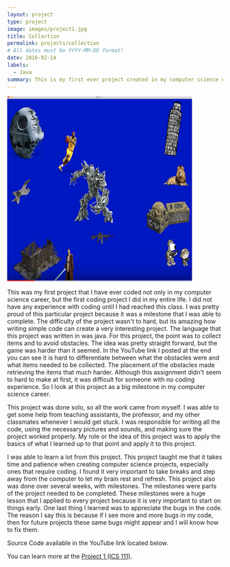 ```yaml
---
layout: project
type: project
image: images/project1.jpg
title: Collection 
permalink: projects/collection
# All dates must be YYYY-MM-DD format!
date: 2016-02-14
labels:
  - Java 
summary: This is my first ever project created in my computer science career, I hope you all enjoy! 
---
```


<img class="ui medium right floated image" src="/images/project1.1.png">

This was my first project that I have ever coded not only in my computer science career, but the first coding project I did in my entire life. I did not have any experience with coding until I had reached this class. I was pretty proud of this particular project because it was a milestone that I was able to complete. The difficulty of the project wasn't to hard, but its amazing how writing simple code can create a very interesting project. The language that this project was written in was java. For this project, the point was to collect items and to avoid obstacles. The idea was pretty straight forward, but the game was harder than it seemed. In the YouTube link I posted at the end you can see it is hard to differentiate between what the obstacles were and what items needed to be collected. The placement of the obstacles made retrieving the items that much harder. Although this assignment didn't seem to hard to make at first, it was difficult for someone with no coding experience. So I look at this project as a big milestone in my computer science career. 

This project was done solo, so all the work came from myself. I was able to get some help from teaching assistants, the professor, and my other classmates whenever I would get stuck. I was responsible for writing all the code, using the necessary pictures and sounds, and making sure the project worked properly. My role or the idea of this project was to apply the basics of what I learned up to that point and apply it to this project. 

I was able to learn a lot from this project. This project taught me that it takes time and patience when creating computer science projects, especially ones that require coding. I found it very important to take breaks and step away from the computer to let my brain rest and refresh. This project also was done over several weeks, with milestones. The milestones were parts of the project needed to be completed. These milestones were a huge lesson that I applied to every project because it is very important to start on things early. One last thing I learned was to appreciate the bugs in the code. The reason I say this is because if I see more and more bugs in my code, then for future projects these same bugs might appear and I will know how to fix them. 

Source Code available in the YouTube link located below. 

You can learn more at the [Project 1 (ICS 111)](https://www.youtube.com/watch?v=8Ivwb-3eVxQ).



